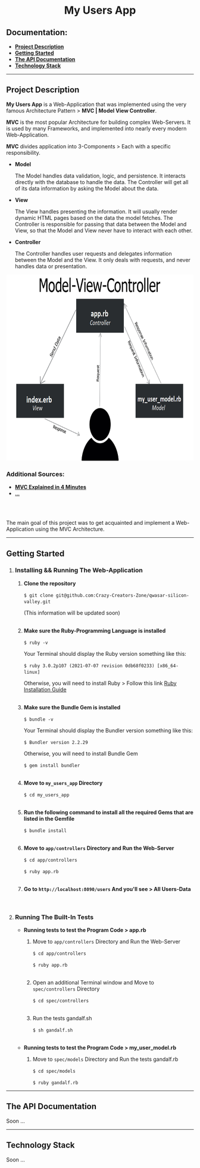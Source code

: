 <h1 align="center">My Users App</h1>

<h2>Documentation:</h2>
<ul>
    <li><a href="#project-description"><b>Project Description</b></a></li>
    <li><a href="#getting-started"><b>Getting Started</b></a></li>
    <li><a href="#the-api-documentation"><b>The API Documentation</b></a></li>
    <li><a href="#technology-stack"><b>Technology Stack</b></a></li>
</ul>
<hr>

<!--Project Description-->
<div>
    <h2>Project Description</h2>
    <p><b>My Users App</b> is a Web-Application that was implemented using the very famous Architecture Pattern > <b>MVC | Model View Controller</b>.</p>
    <p><b>MVC</b> is the most popular Architecture for building complex Web-Servers. It is used by many Frameworks, and implemented into nearly every modern Web-Application.</p>
    <p><b>MVC</b> divides application into 3-Components > Each with a specific responsibility.</p>
    <ul>
        <li><b>Model</b></li>
        <p>The Model handles data validation, logic, and persistence. It interacts directly with the database to handle the data. The Controller will get all of its data information by asking the Model about the data.</p>
        <li><b>View</b></li>
        <p>The View handles presenting the information. It will usually render dynamic HTML pages based on the data the model fetches. The Controller is responsible for passing that data between the Model and View, so that the Model and View never have to interact with each other.</p>
        <li><b>Controller</b></li>
        <p>The Controller handles user requests and delegates information between the Model and the View. It only deals with requests, and never handles data or presentation.</p>
    </ul>
    <div align="center">
        <img width="800" height="500" src="public/img/mvc-architecture_pattern.png">
    </div>
    <div>
        <h3>Additional Sources:</h3>
        <ul>
            <li><a href="https://www.youtube.com/watch?v=DUg2SWWK18I"><b>MVC Explained in 4 Minutes</b></a></li>
            <li><a href="#">...</a></li>
        </ul>
    </div>
    <br>
    <br>
    <p>The main goal of this project was to get acquainted and implement a Web-Application using the MVC Architecture.</p>
</div>
<hr>

<!--Getting Started-->
<div>
    <h2>Getting Started</h2>
    <ol type="1">
        <li><h3>Installing && Running The Web-Application</h3></li>
            <ol type="1">
                <li><b>Clone the repository</b></li>
                    <p><code>$ git clone git@github.com:Crazy-Creators-Zone/qwasar-silicon-valley.git</code></p>
                    <p>(This information will be updated soon)</p><br>
                <li><b>Make sure the Ruby-Programming Language is installed</b></li>
                    <p><code>$ ruby -v</code></p>
                    <span>Your Terminal should display the Ruby version something like this:</span>
                    <p><code>$ ruby 3.0.2p107 (2021-07-07 revision 0db68f0233) [x86_64-linux]</code></p>
                    <p>Otherwise, you will need to install Ruby > Follow this link
                        <a href="https://www.ruby-lang.org/en/documentation/installation/" target="_blank">Ruby Installation Guide</a>
                    </p><br>
                <li><b>Make sure the Bundle Gem is installed</b></li>
                    <p><code>$ bundle -v</code></p>
                    <span>Your Terminal should display the Bundler version something like this:</span>
                    <p><code>$ Bundler version 2.2.29</code></p>
                    <span>Otherwise, you will need to install Bundle Gem</span>
                    <p><code>$ gem install bundler</code></p><br>
                <li><b>Move to <code>my_users_app</code> Directory</b></li>
                    <p><code>$ cd my_users_app</code></p><br>
                <li><b>Run the following command to install all the required Gems that are listed in the Gemfile</b></li>
                    <p><code>$ bundle install</code></p><br>
                <li><b>Move to <code>app/сontrollers</code> Directory and Run the Web-Server</b></li>
                    <p><code>$ cd app/controllers</code></p>
                    <p><code>$ ruby app.rb</code></p><br>
                <li><b>Go to <code>http://localhost:8090/users</code> And you'll see > All Users-Data</b></li><br>
            </ol><br>
        <li><h3>Running The Built-In Tests</h3></li>
            <ul>
                <li><b>Running tests to test the Program Code > app.rb</b></li>
                <ol type="1">
                    <li>Move to <code>app/сontrollers</code> Directory and Run the Web-Server</li>
                        <p><code>$ cd app/controllers</code></p>
                        <p><code>$ ruby app.rb</code></p><br>
                    <li>Open an additional Terminal window and Move to <code>spec/controllers</code> Directory</li>
                        <p><code>$ cd spec/controllers</code></p><br>
                    <li>Run the tests gandalf.sh</li>
                        <p><code>$ sh gandalf.sh</code></p><br>
                </ol>
                <li><b>Running tests to test the Program Code > my_user_model.rb</b></li>
                <ol type="1">
                    <li>Move to <code>spec/models</code> Directory and Run the tests gandalf.rb</li>
                        <p><code>$ cd spec/models</code></p>
                        <p><code>$ ruby gandalf.rb</code></p>
                </ol>
            </ul>
    </ol>
</div>
<hr>

<!--The API Documentation-->
<div>
    <h2>The API Documentation</h2>
    <p>Soon ...</p>
</div>
<hr>

<!--Technology Stack-->
<div>
    <h2>Technology Stack</h2>
    <p>Soon ...</p>
</div>